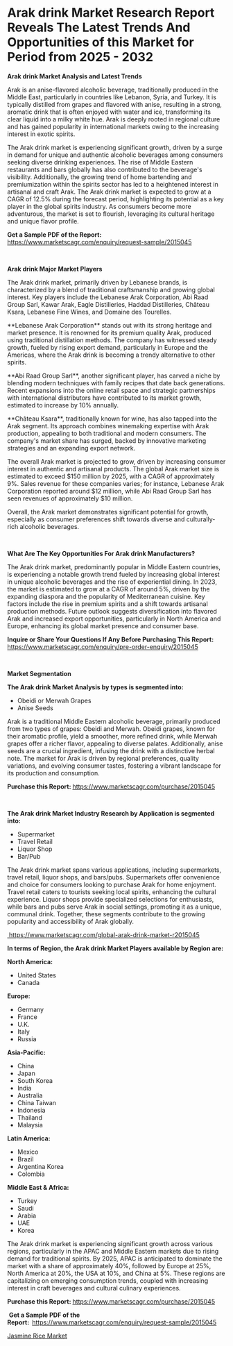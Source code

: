 <p><h1>Arak drink Market Research Report Reveals The Latest Trends And Opportunities of this Market for Period from 2025 - 2032</h1></p><p><strong>Arak drink Market Analysis and Latest Trends</strong></p>
<p><p>Arak is an anise-flavored alcoholic beverage, traditionally produced in the Middle East, particularly in countries like Lebanon, Syria, and Turkey. It is typically distilled from grapes and flavored with anise, resulting in a strong, aromatic drink that is often enjoyed with water and ice, transforming its clear liquid into a milky white hue. Arak is deeply rooted in regional culture and has gained popularity in international markets owing to the increasing interest in exotic spirits.</p><p>The Arak drink market is experiencing significant growth, driven by a surge in demand for unique and authentic alcoholic beverages among consumers seeking diverse drinking experiences. The rise of Middle Eastern restaurants and bars globally has also contributed to the beverage's visibility. Additionally, the growing trend of home bartending and premiumization within the spirits sector has led to a heightened interest in artisanal and craft Arak. The Arak drink market is expected to grow at a CAGR of 12.5% during the forecast period, highlighting its potential as a key player in the global spirits industry. As consumers become more adventurous, the market is set to flourish, leveraging its cultural heritage and unique flavor profile.</p></p>
<p><strong>Get a Sample PDF of the Report:&nbsp;</strong> <a href="https://www.marketscagr.com/enquiry/request-sample/2015045?utm_campaign=2319&utm_medium=2&utm_source=Github&utm_content=ia&utm_term=14022025&utm_id=arak-drink">https://www.marketscagr.com/enquiry/request-sample/2015045</a></p>
<p>&nbsp;</p>
<p><strong>Arak drink Major Market Players</strong></p>
<p><p>The Arak drink market, primarily driven by Lebanese brands, is characterized by a blend of traditional craftsmanship and growing global interest. Key players include the Lebanese Arak Corporation, Abi Raad Group Sarl, Kawar Arak, Eagle Distilleries, Haddad Distilleries, Château Ksara, Lebanese Fine Wines, and Domaine des Tourelles.</p><p>**Lebanese Arak Corporation** stands out with its strong heritage and market presence. It is renowned for its premium quality Arak, produced using traditional distillation methods. The company has witnessed steady growth, fueled by rising export demand, particularly in Europe and the Americas, where the Arak drink is becoming a trendy alternative to other spirits.</p><p>**Abi Raad Group Sarl**, another significant player, has carved a niche by blending modern techniques with family recipes that date back generations. Recent expansions into the online retail space and strategic partnerships with international distributors have contributed to its market growth, estimated to increase by 10% annually.</p><p>**Château Ksara**, traditionally known for wine, has also tapped into the Arak segment. Its approach combines winemaking expertise with Arak production, appealing to both traditional and modern consumers. The company's market share has surged, backed by innovative marketing strategies and an expanding export network.</p><p>The overall Arak market is projected to grow, driven by increasing consumer interest in authentic and artisanal products. The global Arak market size is estimated to exceed $150 million by 2025, with a CAGR of approximately 9%. Sales revenue for these companies varies; for instance, Lebanese Arak Corporation reported around $12 million, while Abi Raad Group Sarl has seen revenues of approximately $10 million.</p><p>Overall, the Arak market demonstrates significant potential for growth, especially as consumer preferences shift towards diverse and culturally-rich alcoholic beverages.</p></p>
<p>&nbsp;</p>
<p><strong>What Are The Key Opportunities For Arak drink Manufacturers?</strong></p>
<p><p>The Arak drink market, predominantly popular in Middle Eastern countries, is experiencing a notable growth trend fueled by increasing global interest in unique alcoholic beverages and the rise of experiential dining. In 2023, the market is estimated to grow at a CAGR of around 5%, driven by the expanding diaspora and the popularity of Mediterranean cuisine. Key factors include the rise in premium spirits and a shift towards artisanal production methods. Future outlook suggests diversification into flavored Arak and increased export opportunities, particularly in North America and Europe, enhancing its global market presence and consumer base.</p></p>
<p><strong>Inquire or Share Your Questions If Any Before Purchasing This Report:</strong> <a href="https://www.marketscagr.com/enquiry/pre-order-enquiry/2015045?utm_campaign=2319&utm_medium=2&utm_source=Github&utm_content=ia&utm_term=14022025&utm_id=arak-drink">https://www.marketscagr.com/enquiry/pre-order-enquiry/2015045</a></p>
<p>&nbsp;</p>
<p><strong>Market Segmentation</strong></p>
<p><strong>The Arak drink Market Analysis by types is segmented into:</strong></p>
<p><ul><li>Obeidi or Merwah Grapes</li><li>Anise Seeds</li></ul></p>
<p><p>Arak is a traditional Middle Eastern alcoholic beverage, primarily produced from two types of grapes: Obeidi and Merwah. Obeidi grapes, known for their aromatic profile, yield a smoother, more refined drink, while Merwah grapes offer a richer flavor, appealing to diverse palates. Additionally, anise seeds are a crucial ingredient, infusing the drink with a distinctive herbal note. The market for Arak is driven by regional preferences, quality variations, and evolving consumer tastes, fostering a vibrant landscape for its production and consumption.</p></p>
<p><strong>Purchase this Report:&nbsp;</strong><a href="https://www.marketscagr.com/purchase/2015045?utm_campaign=2319&utm_medium=2&utm_source=Github&utm_content=ia&utm_term=14022025&utm_id=arak-drink">https://www.marketscagr.com/purchase/2015045</a></p>
<p>&nbsp;</p>
<p><strong>The Arak drink Market Industry Research by Application is segmented into:</strong></p>
<p><ul><li>Supermarket</li><li>Travel Retail</li><li>Liquor Shop</li><li>Bar/Pub</li></ul></p>
<p><p>The Arak drink market spans various applications, including supermarkets, travel retail, liquor shops, and bars/pubs. Supermarkets offer convenience and choice for consumers looking to purchase Arak for home enjoyment. Travel retail caters to tourists seeking local spirits, enhancing the cultural experience. Liquor shops provide specialized selections for enthusiasts, while bars and pubs serve Arak in social settings, promoting it as a unique, communal drink. Together, these segments contribute to the growing popularity and accessibility of Arak globally.</p></p>
<p><a href="https://www.marketscagr.com/global-arak-drink-market-r2015045?utm_campaign=2319&utm_medium=2&utm_source=Github&utm_content=ia&utm_term=14022025&utm_id=arak-drink">&nbsp;https://www.marketscagr.com/global-arak-drink-market-r2015045</a></p>
<p><strong>In terms of Region, the Arak drink Market Players available by Region are:</strong></p>
<p>
    <p> <strong> North America: </strong>
        <ul>
            <li>United States</li>
            <li>Canada</li>
        </ul>
        </p> 
    <p> <strong> Europe: </strong>
        <ul>
            <li>Germany</li>
            <li>France</li>
            <li>U.K.</li>
            <li>Italy</li>
            <li>Russia</li>
        </ul>
        </p> 
    <p> <strong> Asia-Pacific: </strong>
        <ul>
            <li>China</li>
            <li>Japan</li>
            <li>South Korea</li>
            <li>India</li>
            <li>Australia</li>
            <li>China Taiwan</li>
            <li>Indonesia</li>
            <li>Thailand</li>
            <li>Malaysia</li>
        </ul>
        </p> 
    <p> <strong> Latin America: </strong>
        <ul>
            <li>Mexico</li>
            <li>Brazil</li>
            <li>Argentina Korea</li>
            <li>Colombia</li>
        </ul>
        </p> 
    <p> <strong> Middle East & Africa: </strong>
        <ul>
            <li>Turkey</li>
            <li>Saudi</li>
            <li>Arabia</li>
            <li>UAE</li>
            <li>Korea</li>
        </ul>
    </p>
    </p>
<p><p>The Arak drink market is experiencing significant growth across various regions, particularly in the APAC and Middle Eastern markets due to rising demand for traditional spirits. By 2025, APAC is anticipated to dominate the market with a share of approximately 40%, followed by Europe at 25%, North America at 20%, the USA at 10%, and China at 5%. These regions are capitalizing on emerging consumption trends, coupled with increasing interest in craft beverages and cultural culinary experiences.</p></p>
<p><strong>Purchase this Report: </strong><a href="https://www.marketscagr.com/purchase/2015045?utm_campaign=2319&utm_medium=2&utm_source=Github&utm_content=ia&utm_term=14022025&utm_id=arak-drink">https://www.marketscagr.com/purchase/2015045</a></p>
<p>&nbsp;<strong>Get a Sample PDF of the Report:&nbsp;&nbsp;</strong><a href="https://www.marketscagr.com/enquiry/request-sample/2015045?utm_campaign=2319&utm_medium=2&utm_source=Github&utm_content=ia&utm_term=14022025&utm_id=arak-drink">https://www.marketscagr.com/enquiry/request-sample/2015045</a></p>
<p><strong></strong></p>
<p><p><a href="https://github.com/jeastefanowicz7816/Market-Research-Report-List-1/blob/main/jasmine-rice-market.md?utm_campaign=2319&utm_medium=2&utm_source=Github&utm_content=ia&utm_term=14022025&utm_id=arak-drink">Jasmine Rice Market</a></p></p>